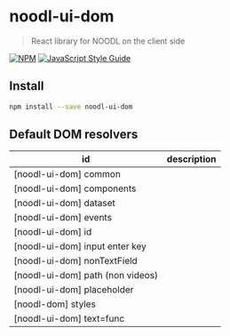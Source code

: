 # noodl-ui-dom

> React library for NOODL on the client side

[![NPM](https://img.shields.io/npm/v/noodl-ui-dom.svg)](https://www.npmjs.com/package/noodl-ui-dom) [![JavaScript Style Guide](https://img.shields.io/badge/code_style-standard-brightgreen.svg)](https://standardjs.com)

## Install

```bash
npm install --save noodl-ui-dom
```

## Default DOM resolvers

| id                               | description |
| -------------------------------- | ----------- |
| [noodl-ui-dom] common            |
| [noodl-ui-dom] components        |
| [noodl-ui-dom] dataset           |
| [noodl-ui-dom] events            |
| [noodl-ui-dom] id                |
| [noodl-ui-dom] input enter key   |
| [noodl-ui-dom] nonTextField      |
| [noodl-ui-dom] path (non videos) |
| [noodl-ui-dom] placeholder       |
| [noodl-dom] styles               |
| [noodl-ui-dom] text=func         |
